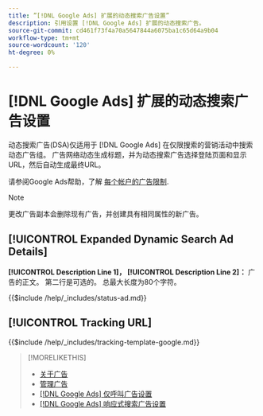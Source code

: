 ```yaml
---
title: ”[!DNL Google Ads] 扩展的动态搜索广告设置”
description: 引用设置 [!DNL Google Ads] 扩展的动态搜索广告。
source-git-commit: cd461f73f4a70a5647844a6075ba1c65d64a9b04
workflow-type: tm+mt
source-wordcount: '120'
ht-degree: 0%

---
```


# [!DNL Google Ads] 扩展的动态搜索广告设置

动态搜索广告(DSA)仅适用于 [!DNL Google Ads] 在仅限搜索的营销活动中搜索动态广告组。 广告网络动态生成标题，并为动态搜索广告选择登陆页面和显示URL，然后自动生成最终URL。

请参阅Google Ads帮助，了解 [每个帐户的广告限制](https://support.google.com/google-ads/answer/6372658?hl=en).

>[!NOTE]
>
>更改广告副本会删除现有广告，并创建具有相同属性的新广告。

## [!UICONTROL Expanded Dynamic Search Ad Details]

**[!UICONTROL Description Line 1]， [!UICONTROL Description Line 2]：** 广告的正文。 第二行是可选的。 总最大长度为80个字符。

<!-- **[!UICONTROL Status]:** -->

{{$include /help/_includes/status-ad.md}}

## [!UICONTROL Tracking URL]

<!-- **[!UICONTROL Tracking Template]:** -->

{{$include /help/_includes/tracking-template-google.md}}

>[!MORELIKETHIS]
>
>* [关于广告](ad-about.md)
>* [管理广告](ad-manage.md)
>* [[!DNL Google Ads] 仅呼叫广告设置](ad-settings-google-call.md)
>* [[!DNL Google Ads] 响应式搜索广告设置](ad-settings-google-rsa.md)


